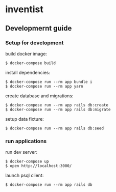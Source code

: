# inventist

## Developmernt guide

### Setup for development


build docker image:

```
$ docker-compose build
```

install dependencies:

```
$ docker-compose run --rm app bundle i
$ docker-compose run --rm app yarn
```

create database and migrations:

```
$ docker-compose run --rm app rails db:create
$ docker-compose run --rm app rails db:migrate
```

setup data fixture:

```
$ docker-compose run --rm app rails db:seed
```

### run applications

run dev server:

```
$ docker-compose up
$ open http://localhost:3000/
```

launch psql client:

```
$ docker-compose run --rm app rails db
```
